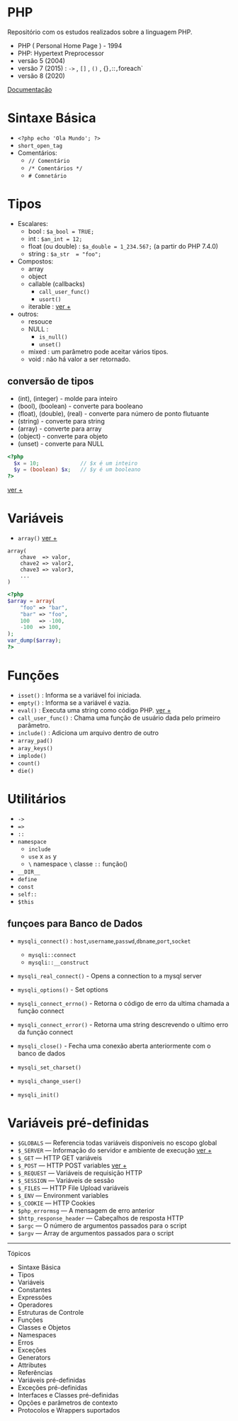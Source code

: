 #  PHP
Repositório com os estudos realizados sobre a linguagem PHP.

- PHP ( Personal Home Page )  - 1994
- PHP: Hypertext Preprocessor
- versão 5 (2004)
- versão 7 (2015) : `->` ,  `[]` , `()` , {}` , `::` , `foreach`
- versão 8 (2020)

[Documentação](https://www.php.net/manual/pt_BR/)

# Sintaxe Básica
- `<?php echo 'Ola Mundo'; ?>`
- `short_open_tag` <?= 'imprima essa string' ?>
- Comentários:
  - `// Comentário`
  - `/* Comentários */`
  - `# Comnetário`


# Tipos
- Escalares:
  - bool : `$a_bool = TRUE;`
  - int : `$an_int = 12;`
  - float (ou double) : `$a_double = 1_234.567;` (a partir do PHP 7.4.0)
  - string : `$a_str  = "foo";`
- Compostos:
  - array
  - object
  - callable (callbacks) 
    - `call_user_func()`
    - `usort()`
  - iterable : [ver +](https://www.php.net/manual/pt_BR/language.types.iterable.php)
- outros:
  - resouce
  - NULL : 
    - `is_null()` 
    - `unset()`
  - mixed : um parâmetro pode aceitar vários tipos.
  - void : não há valor a ser retornado.

## conversão de tipos

- (int), (integer) - molde para inteiro
- (bool), (boolean) - converte para booleano
- (float), (double), (real) - converte para número de ponto flutuante
- (string) - converte para string
- (array) - converte para array
- (object) - converte para objeto
- (unset) - converte para NULL

~~~PHP
<?php
  $x = 10;             // $x é um inteiro
  $y = (boolean) $x;   // $y é um booleano
?>
~~~
[ver +](https://www.php.net/manual/pt_BR/language.types.type-juggling.php#language.types.typecasting)




# Variáveis

- `array()` [ver +](https://www.php.net/manual/pt_BR/language.types.array.php)
~~~
array(
    chave  => valor,
    chave2 => valor2,
    chave3 => valor3,
    ...
)
~~~

~~~PHP
<?php
$array = array(
    "foo" => "bar",
    "bar" => "foo",
    100   => -100,
    -100  => 100,
);
var_dump($array);
?>
~~~





# Funções
- `isset()` : Informa se a variável foi iniciada.
- `empty()` : Informa se a variável é vazia.
- `eval()` : Executa uma string como código PHP. [ver +](https://www.php.net/manual/pt_BR/function.eval.php)
- `call_user_func()` : Chama uma função de usuário dada pelo primeiro parâmetro.
- `include()` : Adiciona um arquivo dentro de outro
- `array_pad()`
- `aray_keys()`
- `implode()`
- `count()`
- `die()`


# Utilitários
- `->`
- `=>`
- `::`
- `namespace`
  - `include` 
  - `use` x `as` y
  - `\` namespace `\` classe `::` função() 
- `__DIR__`
- `define`
- `const`
- `self::`
- `$this`


## funçoes para Banco de Dados
- `mysqli_connect()` : `host`,`username`,`passwd`,`dbname`,`port`,`socket`
  - `mysqli::connect`
  - `mysqli::__construct`
- `mysqli_real_connect()` - Opens a connection to a mysql server
- `mysqli_options()` - Set options
- `mysqli_connect_errno()` - Retorna o código de erro da ultima chamada a função connect
- `mysqli_connect_error()` - Retorna uma string descrevendo o ultimo erro da função connect
- `mysqli_close()` - Fecha uma conexão aberta anteriormente com o banco de dados

- `mysqli_set_charset()`
- `mysqli_change_user()`
- `mysqli_init()`

# Variáveis pré-definidas
- `$GLOBALS` — Referencia todas variáveis disponíveis no escopo global
- `$_SERVER` — Informação do servidor e ambiente de execução [ver +](https://www.php.net/manual/pt_BR/reserved.variables.server.php)
- `$_GET` — HTTP GET variáveis
- `$_POST` — HTTP POST variables [ver +](https://www.php.net/manual/pt_BR/language.variables.external.php)
- `$_REQUEST` — Variáveis de requisição HTTP 
- `$_SESSION` — Variáveis de sessão
- `$_FILES` — HTTP File Upload variáveis
- `$_ENV` — Environment variables
- `$_COOKIE` — HTTP Cookies
- `$php_errormsg` — A mensagem de erro anterior
- `$http_response_header` — Cabeçalhos de resposta HTTP
- `$argc` — O número de argumentos passados para o script
- `$argv` — Array de argumentos passados para o script

----------
Tópicos
- Sintaxe Básica
- Tipos
- Variáveis
- Constantes
- Expressões
- Operadores
- Estruturas de Controle
- Funções
- Classes e Objetos
- Namespaces
- Erros
- Exceções
- Generators
- Attributes
- Referências
- Variáveis pré-definidas
- Exceções pré-definidas
- Interfaces e Classes pré-definidas
- Opções e parâmetros de contexto
- Protocolos e Wrappers suportados
